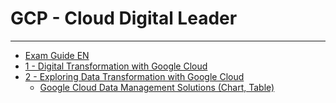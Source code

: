 # GCP - Cloud Digital Leader

---
- [Exam Guide EN](Exam%20Guide.pdf)
- [1 - Digital Transformation with Google Cloud](1%20-%20Digital%20Transformation%20with%20Google%20Cloud/1%20-%20Digital%20Transformation%20with%20Google%20Cloud.md)
- [2 - Exploring Data Transformation with Google Cloud](2%20-%20Exploring%20Data%20Transformation%20with%20Google%20Cloud/2%20-%20Exploring%20Data%20Transformation%20with%20Google%20Cloud.md)
  - [Google Cloud Data Management Solutions (Chart, Table)](2%20-%20Exploring%20Data%20Transformation%20with%20Google%20Cloud/2%20-%20Exploring%20Data%20Transformation%20with%20Google%20Cloud.md/#22-google-cloud-data-management-solutions)